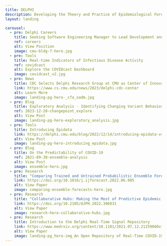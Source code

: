 ```yaml
---
title: DELPHI
description: Developing the Theory and Practice of Epidemiological Forecasting
layout: landing

carousel:
  - pre: Delphi Careers
    title: Seeking Software Engineering Manager to Lead Development and Operations Teams
    ref: careers
    alt: View Position
    image: cmu-bldg-7-hero.jpg
  - pre: Tools
    title: Real-time Indicators of Infectious Disease Activity
    ref: covidcast
    alt: Explore the COVIDcast Dashboard
    image: covidcast_v2.jpg
  - pre: News
    title: CDC Selects Delphi Research Group at CMU as Center of Innovation in Outbreak Analytics and Disease Modeling
    link: https://www.cs.cmu.edu/news/2023/delphi-cdc-center
    alt: Learn More
    image: landing-pg-hero-_cfa_oadm.jpg
  - pre: Blog
    title: Exploratory Analysis - Identifying Changing Variant Behavior during a Pandemic
    ref: 2023-12-20-changepoint_explore
    alt: View Post
    image: landing-pg-hero-exploratory_analysis.jpg
  - pre: Tools
    title: Introducing Epidata
    link: https://delphi.cmu.edu/blog/2022/12/14/introducing-epidata-v4/
    alt: View Post
    image: landing-pg-hero-introducing_epidata.jpg
  - pre: Blog
    title: On the Predictability of COVID-19
    ref: 2021-09-30-ensemble-analysis
    alt: View Post
    image: ensemble-hero.jpg
  - pre: Research
    title: "Comparing Trained and Untrained Probabilistic Ensemble Forecasts of COVID-19 Cases and Deaths in the United States"
    link: https://doi.org/10.1016/j.ijforecast.2022.06.005
    alt: View Paper
    image: comparing-ensemble-forecasts-hero.jpg
  - pre: Research
    title: "Collaborative Hubs: Making the Most of Predictive Epidemic Modeling"
    link: https://doi.org/10.2105/AJPH.2022.306831
    alt: View Paper
    image: research-hero-collaborative-hubs.jpg
  - pre: Research
    title: Introduction to the Delphi Real-Time Signal Repository
    link: https://www.medrxiv.org/content/10.1101/2021.07.12.21259660v1
    alt: View Paper
    image: landing-pg_hero-img_An Open Repository of Real-Time COVID-19 Indicators.jpg
---
```

